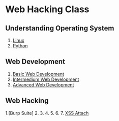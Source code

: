 # Web Hacking Class

## Understanding Operating System

1. [Linux](https://github.com/SEUNGHO-Y00/Web-Hacking-Class/blob/main/LinuxStudy.md)
2. [Python](https://github.com/SEUNGHO-Y00/Web-Hacking-Class/blob/main/PythonStudy.md)

## Web Development

1. [Basic Web Development](https://github.com/SEUNGHO-Y00/Web-Hacking-Class/blob/main/Basic%20Web%20Development.md)
2. [Intermedium Web Development](https://github.com/SEUNGHO-Y00/Web-Hacking-Class/blob/main/Intermedium%20Web%20Development.md)
3. [Advanced Web Development](https://github.com/SEUNGHO-Y00/Web-Hacking-Class/blob/main/Advanced%20Web%20Development.md)

## Web Hacking

1.[Burp Suite]
2.
3.
4.
5.
6.
7. [XSS Attach](https://github.com/SEUNGHO-Y00/Web-Hacking-Class/tree/main)
